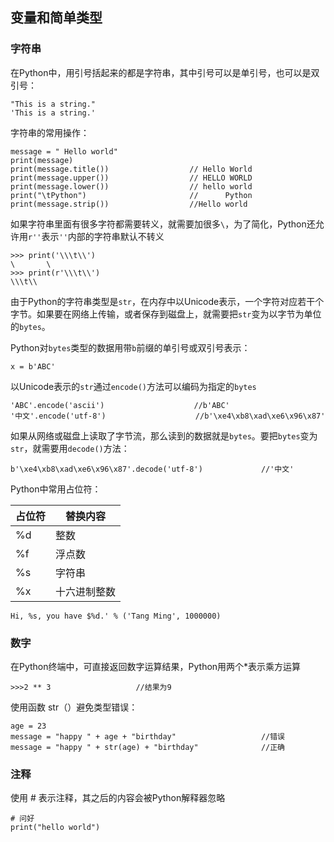 ## 变量和简单类型

### 字符串

在Python中，用引号括起来的都是字符串，其中引号可以是单引号，也可以是双引号：

```
"This is a string."
'This is a string.'
```

字符串的常用操作：

```
message = " Hello world"
print(message)
print(message.title())					// Hello World
print(message.upper())					// HELLO WORLD
print(message.lower())					// hello world
print("\tPython")						//		Python
print(message.strip())					//Hello world
```

如果字符串里面有很多字符都需要转义，就需要加很多`\`，为了简化，Python还允许用`r''`表示`''`内部的字符串默认不转义

```
>>> print('\\\t\\')
\       \
>>> print(r'\\\t\\')
\\\t\\
```

由于Python的字符串类型是`str`，在内存中以Unicode表示，一个字符对应若干个字节。如果要在网络上传输，或者保存到磁盘上，就需要把`str`变为以字节为单位的`bytes`。

Python对`bytes`类型的数据用带`b`前缀的单引号或双引号表示：

```
x = b'ABC'
```

以Unicode表示的`str`通过`encode()`方法可以编码为指定的`bytes`

```
'ABC'.encode('ascii')					 //b'ABC'
'中文'.encode('utf-8')					//b'\xe4\xb8\xad\xe6\x96\x87'
```

如果从网络或磁盘上读取了字节流，那么读到的数据就是`bytes`。要把`bytes`变为`str`，就需要用`decode()`方法：

```
b'\xe4\xb8\xad\xe6\x96\x87'.decode('utf-8')				//'中文'
```

Python中常用占位符：

| 占位符 | 替换内容     |
| ------ | ------------ |
| %d     | 整数         |
| %f     | 浮点数       |
| %s     | 字符串       |
| %x     | 十六进制整数 |

```
Hi, %s, you have $%d.' % ('Tang Ming', 1000000)
```

### 数字

在Python终端中，可直接返回数字运算结果，Python用两个*表示乘方运算

```
>>>2 ** 3					//结果为9
```

使用函数 str（）避免类型错误：

```
age = 23
message = "happy " + age + "birthday"					//错误
message = "happy " + str(age) + "birthday"				//正确
```

### 注释

使用 # 表示注释，其之后的内容会被Python解释器忽略

```
# 问好
print("hello world")
```

